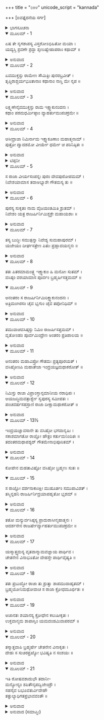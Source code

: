 +++
title = "೦೫೪"
unicode_script = "kannada"

+++
[ಐವತ್ತೈದನೆಯ ಸರ್ಗ]



<details><summary>ಭಾಗಸೂಚನಾ</summary>

ರಾಜಾನಿಮಿ ಮತ್ತು ವಸಿಷ್ಠರು ಪರಸ್ಪರ ಶಾಪದಿಂದ ದೇಹತ್ಯಾಗ
</details>

<details open><summary>ಮೂಲಮ್ - 1</summary>

ಏಷ ತೇ ನೃಗಶಾಪಸ್ಯ ವಿಸ್ತರೋಽಭಿಹಿತೋ ಮಯಾ ।  
ಯದ್ಯಸ್ತಿ ಶ್ರವಣೇ ಶ್ರದ್ಧಾ ಶೃಣುಷ್ವೇಹಾಪರಾಂ ಕಥಾಮ್ ॥
</details>

<details><summary>ಅನುವಾದ</summary>

(ಶ್ರೀರಾಮನು ಹೇಳಿದನು- ) ಲಕ್ಷ್ಮಣ ! ಹೀಗೆ ನಾನು ನಿನಗೆ ನೃಗರಾಜನ ಶಾಪ ಪ್ರಸಂಗವನ್ನು ವಿಸ್ತಾರವಾಗಿ ತಿಳಿಸಿದೆ. ನಿನಗೆ ಕೇಳುವ ಇಚ್ಛೆ ಇದ್ದರೆ ಇನ್ನೊಂದು ಕಥೆಯನ್ನು ಕೇಳು.॥1॥
</details>

<details open><summary>ಮೂಲಮ್ - 2</summary>

ಏವಮುಕ್ತಸ್ತು ರಾಮೇಣ ಸೌಮಿತ್ರಿಃ ಪುನರಬ್ರವೀತ್ ।  
ತೃಪ್ತಿರಾಶ್ಚರ್ಯಭೂತಾನಾಂ ಕಥಾನಾಂ ನಾಸ್ತಿ ಮೇ ನೃಪ ॥
</details>

<details><summary>ಅನುವಾದ</summary>

ಶ್ರೀರಾಮನು ಹೀಗೆ ಹೇಳಿದಾಗ ಸುಮಿತ್ರಾನಂದನ ಹೇಳಿದನು - ನರೇಶ್ವರ! ಇಂತಹ ಆಶ್ಚರ್ಯಕರ ಕಥೆಗಳನ್ನು ಕೇಳಲು ನನಗೆ ಎಂದೂ ತೃಪ್ತಿಯಾಗುವುದಿಲ್ಲ.॥2॥
</details>

<details open><summary>ಮೂಲಮ್ - 3</summary>

ಲಕ್ಷ್ಮಣೇನೈವಮುಕ್ತಸ್ತು ರಾಮ ಇಕ್ಷ್ವಾಕುನಂದನಃ ।  
ಕಥಾಂ ಪರಮಧರ್ಮಿಷ್ಠಾಂ ವ್ಯಾಹರ್ತುಮುಪಚಕ್ರಮೇ ॥
</details>

<details><summary>ಅನುವಾದ</summary>

ಲಕ್ಷ್ಮಣನು ಹೀಗೆ ಹೇಳಿದಾಗ ಇಕ್ಷ್ವಾಕುಕುಲನಂದನ ಶ್ರೀರಾಮನು ಪುನಃ ಉತ್ತಮ ಧರ್ಮದಿಂದ ಕೂಡಿದ ಕಥೆಯನ್ನು ಹೇಳಲು ಪ್ರಾರಂಭಿಸಿದನು.॥3॥
</details>

<details open><summary>ಮೂಲಮ್ - 4</summary>

ಆಸೀದ್ರಾಜಾ ನಿಮಿರ್ನಾಮ ಇಕ್ಷ್ವಾಕೂಣಾಂ ಮಹಾತ್ಮನಾಮ್ ।  
ಪುತ್ರೋ ದ್ವಾದಶಮೋ ವೀರ್ಯೇ ಧರ್ಮೇ ಚ ಪರಿನಿಷ್ಠಿತಃ ॥
</details>

<details><summary>ಅನುವಾದ</summary>

ಸುಮಿತ್ರಾನಂದನ! ಮಹಾತ್ಮಾ ಇಕ್ಷ್ವಾಕು ಪುತ್ರರಲ್ಲಿ ಹನ್ನೆರಡನೆಯ* ಪುತ್ರ ನಿಮಿ ಎಂಬ ಒಬ್ಬ ರಾಜನಾಗಿ ಹೋದನು. ಅವನು ಪರಾಕ್ರಮ ಮತ್ತು ಧರ್ಮದಲ್ಲಿ ಪೂರ್ಣವಾಗಿ ಸ್ಥಿರವಾಗಿ ಇರುವವನಿದ್ದನು.॥4॥
</details>

<details><summary>ಟಿಪ್ಪನೀ</summary>

* ಶ್ರೀಮದ್ಭಾಗವತ 9-6-4ರಲ್ಲಿ, ವಿಷ್ಣುಪುರಾಣ 4-2-11ರಲ್ಲಿ, ಮಹಾಭಾರತ ಅನುಶಾಸನಪರ್ವ 2-5ರಲ್ಲಿ ಇಕ್ಷ್ವಾಕುವಿಗೆ ನೂರು ಪುತ್ರರೆಂದು ತಿಳಿಸಲಾಗಿದೆ. ಇವರಲ್ಲಿ ವಿಕುಕ್ಷಿ, ನಿಮಿ, ದಂಡ ಇವರು ಪ್ರಧಾನರಾಗಿದ್ದರು. ಈ ದೃಷ್ಟಿಯಿಂದ ನಿಮಿ ದ್ವಿತೀಯ ಪುತ್ರನೆಂದು ಸಿದ್ಧವಾಗುತ್ತದೆ; ಆದರೆ ಇಲ್ಲಿ ಮೂಲದಲ್ಲಿ ಇವನನ್ನು ಹನ್ನೆರಡನೆಯವನೆಂದು ಹೇಳಿದೆ. ಗುಣವಿಶೇಷದಿಂದಾಗಿ ಈ ಮೂವರು ಪ್ರಧಾನರೆಂದು ಹೇಳಿರಬಹುದು ಮತ್ತು ವಯಸ್ಸಿನ ಕ್ರಮದಿಂದ ಹನ್ನೆರಡನೆಯವನಿರಬಹುದು.
</details>

<details open><summary>ಮೂಲಮ್ - 5</summary>

ಸ ರಾಜಾ ವೀರ್ಯಸಂಪನ್ನಃ ಪುರಂ ದೇವಪುರೋಪಮಮ್ ।  
ನಿವೇಶಯಾಮಾಸ ತದಾಅಭ್ಯಾಶೇ ಗೌತಮಸ್ಯ ತು ॥
</details>

<details><summary>ಅನುವಾದ</summary>

ಆ ಪರಾಕ್ರಮ ಸಂಪನ್ನ ನರೇಶನು ಗೌತಮರ ಆಶ್ರಮದ ಹತ್ತಿರದಲ್ಲೆ ದೇವಪುರದಂತೆ ಒಂದು ನಗರವನ್ನು ನೆಲೆಗೊಳಿಸಿದನು.॥5॥
</details>

<details open><summary>ಮೂಲಮ್ - 6</summary>

ಪುರಸ್ಯ ಸುಕೃತಂ ನಾಮ ವೈಜಯಂತಮಿತಿ ಶ್ರುತಮ್ ।  
ನಿವೇಶಂ ಯತ್ರ ರಾಜರ್ಷಿರ್ನಿಮಿಶ್ಚಕ್ರೇ ಮಹಾಯಶಾಃ ॥
</details>

<details><summary>ಅನುವಾದ</summary>

ಮಹಾಯಶಸ್ವೀ ರಾಜರ್ಷಿ ನಿಮಿಯು ವಾಸಿಸುವ ನಗರದ ಹೆಸರು ವೈಜಯಂತ ಎಂದು ಇಟ್ಟನು. (ದೇವರಾಜ ಇಂದ್ರನ ಪಾಸಾದನ ಹೆಸರು ವೈಜಯಂತ ಎಂದು ಇತ್ತು. ನಿಮಿಯು ಅದೇ ಹೆಸರನ್ನಿಟ್ಟಿದ್ದನು.॥6॥
</details>

<details open><summary>ಮೂಲಮ್ - 7</summary>

ತಸ್ಯ ಬುದ್ಧಿಃ ಸಮುತ್ಪನ್ನಾ ನಿವೇಶ್ಯ ಸುಮಹಾಪುರಮ್ ।  
ಯಜೇಯಂ ದೀರ್ಘಸತ್ರೇಣ ಪಿತುಃ ಪ್ರಹ್ಲಾದಯನ್ಮನಃ ॥
</details>

<details><summary>ಅನುವಾದ</summary>

ಆ ಮಹಾನಗರವನ್ನು ಸ್ಥಾಪಿಸಿ, ನಾನು ತಂದೆಯ ಮನಸ್ಸಿಗೆ ಆಹ್ಲಾದವನ್ನುಂಟು ಮಾಡುವಂತಹ ದೀರ್ಘಕಾಲದವರೆಗೆ ನಡೆಯುವ ಯಜ್ಞಾನುಷ್ಠಾನ ಮಾಡುವೆನೆಂಬ ವಿಚಾರ ನಿಮಿಗೆ ಮನಸ್ಸಿನಲ್ಲಿ ಉಂಟಾಯಿತು.॥7॥
</details>

<details open><summary>ಮೂಲಮ್ - 8</summary>

ತತಃ ಪಿತರಮಾಮಂತ್ರ್ಯ ಇಕ್ಷ್ವಾಕುಂ ಹಿ ಮನೋಃ ಸುತಮ್ ।  
ವಸಿಷ್ಠಂ ವರಯಾಮಾಸ ಪೂರ್ವಂ ಬ್ರಹ್ಮರ್ಷಿಸತ್ತಮಮ್ ॥
</details>

<details open><summary>ಮೂಲಮ್ - 9</summary>

ಅನಂತರಂ ಸ ರಾಜರ್ಷಿರ್ನಿಮಿರಿಕ್ಷ್ವಾಕುನಂದನಃ ।  
ಅತ್ರಿಮಂಗಿರಸಂ ಚೈವ ಭೃಗುಂ ಚೈವ ತಪೋನಿಧಿಮ್ ॥
</details>

<details><summary>ಅನುವಾದ</summary>

ಅನಂತರ ಇಕ್ಷ್ವಾಕುಕುಲನಂದ ನಿಮಿಯು ತನ್ನ ತಂದೆ ಮನುಪುತ್ರ ಇಕ್ಷ್ವಾಕುವಿನಲ್ಲಿ ಕೇಳಿ ತನ್ನ ಯಜ್ಞ ಮಾಡಿಸಲು ಮೊಟ್ಟಮೊದಲು ಬ್ರಹ್ಮರ್ಷಿ ಶಿರೋಮಣಿ ವಸಿಷ್ಠರನ್ನು ವರಣ ಮಾಡಿದನು. ಬಳಿಕ ಅತ್ರಿ, ಅಂಗಿರಾ, ತಪೋಧನ, ಭೃಗುವನ್ನು ಆಮಂತ್ರಿಸಿದನು.॥8-9॥
</details>

<details open><summary>ಮೂಲಮ್ - 10</summary>

ತಮುವಾಚವಸಿಷ್ಠಸ್ತು ನಿಮಿಂ ರಾಜರ್ಷಿಸತ್ತಮಮ್ ।  
ವೃತೋಽಹಂ ಪೂರ್ವಮಿಂದ್ರೇಣ ಅಂತರಂ ಪ್ರತಿಪಾಲಯ ॥
</details>

<details><summary>ಅನುವಾದ</summary>

ಆಗ ಬ್ರಹ್ಮರ್ಷಿ ವಸಿಷ್ಠರು ರಾಜರ್ಷಿಯರಲ್ಲಿ ಶ್ರೇಷ್ಠ ನಿಮಿಯಲ್ಲಿ ಹೇಳಿದರು - ದೇವೇಂದ್ರನು ಒಂದು ಯಜ್ಞಕ್ಕಾಗಿ ಮೊದಲೇ ನನ್ನನ್ನು ವರಣಮಾಡಿಕೊಂಡಿರುವನು. ಆದ್ದರಿಂದ ಆ ಯಜ್ಞ ಸಮಾಪ್ತವಾಗುವ ತನಕ ನನ್ನ ಆಗಮನವನ್ನು ಪ್ರತೀಕ್ಷೆ ಮಾಡುತ್ತಾ ಇರು.॥10॥
</details>

<details open><summary>ಮೂಲಮ್ - 11</summary>

ಅನಂತರಂ ಮಹಾವಿಪ್ರೋ ಗೌತಮಃ ಪ್ರತ್ಯಪೂರಯತ್ ।  
ವಸಿಷ್ಠೋಽಪಿ ಮಹಾತೇಜಾ ಇಂದ್ರಯಜ್ಞಮಥಾಕರೋತ್ ॥
</details>

<details><summary>ಅನುವಾದ</summary>

ವಸಿಷ್ಠರು ಹೊರಟು ಹೋದ ಬಳಿಕ ಮಹಾಬ್ರಾಹ್ಮಣ ಮಹರ್ಷಿ ಗೌತಮರು ಬಂದು ಅವನ ಕಾರ್ಯವನ್ನು ಪೂರ್ಣಗೊಳಿಸಿದರು. ಅತ್ತ ಮಹಾತೇಜಸ್ವೀ ವಸಿಷ್ಠರೂ ಇಂದ್ರನ ಯಜ್ಞ ಮಾಡಿಸತೊಡಗಿದರು.॥11॥
</details>

<details open><summary>ಮೂಲಮ್ - 12</summary>

ನಿಮಿಸ್ತು ರಾಜಾ ವಿಪ್ರಾಂಸ್ತಾನ್ಸಮಾನೀಯ ನರಾಧಿಪಃ ।  
ಅಯಜದ್ಧಿಮವತ್ಪಾರ್ಶ್ವೇ ಸ್ವಪುರಸ್ಯ ಸಮೀಪತಃ ।  
ಪಂಚವರ್ಷಸಹಸ್ರಾಣಿ ರಾಜಾ ದೀಕ್ಷಾಮಥಾಕರೋತ್ ॥
</details>

<details><summary>ಅನುವಾದ</summary>

ರಾಜಾನಿಮಿಯು ಆ ಬ್ರಾಹ್ಮಣರನ್ನು ಕರೆಯಿಸಿ ಹಿಮಾಲಯದ ಬಳಿ ತನ್ನ ನಗರದ ಸಮೀಪವೇ, ಐದುಸಾವಿರ ವರ್ಷಗಳವರೆಗೆ ನಡೆಯುವ ಯಜ್ಞದೀಕ್ಷೆ ಪಡೆದು ಯಜ್ಞ ಪ್ರಾರಂಭಿಸಿದನು.॥12॥
</details>

<details open><summary>ಮೂಲಮ್ - 13½</summary>

ಇಂದ್ರಯಜ್ಞಾವಸಾನೇ ತು ವಸಿಷ್ಠೋ ಭಗವಾನೃಷಿಃ ।  
ಸಕಾಶಮಾಗತೋ ರಾಜ್ಞೋ ಹೌತ್ರಂ ಕರ್ತುಮನಿಂದಿತಃ ॥  
ತದಂತರಮಥಾಪಶ್ಯದ್ ಗೌತಮೇನಾಭಿಪೂರಿತಮ್ ।
</details>

<details><summary>ಅನುವಾದ</summary>

ಇತ್ತ ಇಂದ್ರನ ಯಜ್ಞ ಸಮಾಪ್ತವಾದಾಗ ಅನಿಂದ್ಯ ವಸಿಷ್ಠ ಋಷಿಗಳು ನಿಮಿ ರಾಜನ ಬಳಿಗೆ ಹೋತೃಕರ್ಮ ಮಾಡಲು ಬಂದರು. ಅಲ್ಲಿ ಬಂದು ನೋಡಿದರೆ ಯಾವ ಸಮಯ ಪ್ರತೀಕ್ಷೆಗಾಗಿ ಕೊಟ್ಟಿದೇನೋ, ಅದನ್ನು ಗೌತಮರು ಬಂದು ಪೂರ್ಣಗೊಳಿಸಿದರು.॥13½॥
</details>

<details open><summary>ಮೂಲಮ್ - 14</summary>

ಕೋಪೇನ ಮಹತಾವಿಷ್ಟೋ ವಸಿಷ್ಠೋ ಬ್ರಹ್ಮಣಃ ಸುತಃ ॥
</details>

<details open><summary>ಮೂಲಮ್ - 15</summary>

ಸ ರಾಜ್ಞೋ ದರ್ಶನಾಕಾಂಕ್ಷೀ ಮುಹೂರ್ತಂ ಸಮುಪಾವಿಶತ್ ।  
ತಸ್ಮಿನ್ನಹನಿ ರಾಜರ್ಷಿರ್ನಿದ್ರಯಾಪಹೃತೋ ಭೃಶಮ್ ॥
</details>

<details><summary>ಅನುವಾದ</summary>

ಇದನ್ನು ನೋಡಿ ಬ್ರಹ್ಮಕುಮಾರ ವಸಿಷ್ಠರು ಮಹಾಕ್ರೋಧಗೊಂಡರು ಹಾಗೂ ರಾಜನನ್ನು ಕಾಣಲು ಎರಡು ಗಳಿಗೆ ಅಲ್ಲೇ ಕುಳಿತ್ತಿದ್ದರು. ಆದರೆ ಅಂದು ರಾಜರ್ಷಿ ನಿಮಿಯು ಅತ್ಯಂತ ನಿದ್ದೆಯಿಂದಾಗಿ ಮಲಗಿಬಿಟ್ಟಿದ್ದನು.॥14-15॥
</details>

<details open><summary>ಮೂಲಮ್ - 16</summary>

ತತೋ ಮನ್ಯುರ್ವಸಿಷ್ಠಸ್ಯ ಪ್ರಾದುರಾಸೀನ್ಮಹಾತ್ಮನಃ ।  
ಆದರ್ಶನೇನ ರಾಜರ್ಷೇರ್ವ್ಯಾಹರ್ತುಮುಪಚಕ್ರಮೇ ॥
</details>

<details><summary>ಅನುವಾದ</summary>

ರಾಜನು ಸಿಗದಿದ್ದ ಕಾರಣ ಮಹಾತ್ಮಾ ವಸಿಷ್ಠ ಮುನಿಗಳಿಗೆ ಭಾರೀ ಕ್ರೋಧಗೊಂಡು, ರಾಜರ್ಷಿಯನ್ನು ಕುರಿತು ನುಡಿಯತೊಡಗಿದರ.॥16॥
</details>

<details open><summary>ಮೂಲಮ್ - 17</summary>

ಯಸ್ಮಾತ್ತ್ವಮನ್ಯ ವೃತವಾನ್ಮಾಮವಜ್ಞಾಯ ಪಾರ್ಥಿವ ।  
ಚೇತನೇನ ವಿನಾಭೂತೋ ದೇಹಸ್ತೇ ಪಾರ್ಥಿವೈಷ್ಯತಿ ॥
</details>

<details><summary>ಅನುವಾದ</summary>

ಭೂಪಾಲ ನಿಮಿಯೇ! ನೀನು ನನ್ನ ಅಪಮಾನಮಾಡಿ ಇನ್ನೊಬ್ಬ ಪುರೋಹಿತನನ್ನು ವರಣಮಾಡಿಕೊಂಡಿರುವೆ, ಇದಕ್ಕಾಗಿ ನಿನ್ನ ಈ ಶರೀರ ಅಚೇತನವಾಗಿ ಬಿದ್ದು ಹೋಗಲಿ.॥17॥
</details>

<details open><summary>ಮೂಲಮ್ - 18</summary>

ತತಃ ಪ್ರಬುದ್ಧೋ ರಾಜಾ ತು ಶ್ರುತ್ವಾ ಶಾಪಮುದಾಹೃತಮ್ ।  
ಬ್ರಹ್ಮಯೋನಿಮಥೋವಾಚ ಸ ರಾಜಾ ಕ್ರೋಧಮೂರ್ಛಿತಃ ॥
</details>

<details><summary>ಅನುವಾದ</summary>

ಬಳಿಕ ರಾಜನು ನಿದ್ದೆಯಿಂದ ಎದ್ದು, ಅವರು ಕೊಟ್ಟಿರುವ ಶಾಪವೃತ್ತಾಂತ ಕೇಳಿ ಕ್ರೋಧ-ಮೂರ್ಛಿತನಾಗಿ, ಬ್ರಹ್ಮಯೋನಿ ವಸಿಷ್ಠರಲ್ಲಿ ಹೇಳಿದನು .॥18॥
</details>

<details open><summary>ಮೂಲಮ್ - 19</summary>

ಅಜಾನತಃ ಶಯಾನಸ್ಯ ಕ್ರೋಧೇನ ಕಲುಷೀಕೃತಃ ।  
ಉಕ್ತವಾನ್ಮಮ ಶಾಪಾಗ್ನಿಂ ಯಮದಂಡಮಿವಾಪರಮ್ ॥
</details>

<details><summary>ಅನುವಾದ</summary>

ನನಗೆ ನಿಮ್ಮ ಆಗಮನ ತಿಳಿದಿರಲಿಲ್ಲ, ಅದಕ್ಕಾಗಿ ಮಲಗಿದ್ದೆ. ಆದರೆ ನೀವು ಕ್ರೋಧದಿಂದ ಕಲುಷಿತರಾಗಿ ನನ್ನ ಮೇಲೆ ಯಮದಂಡದಂತಹ ಶಾಪಾಗ್ನಿಯಿಂದ ಪ್ರಹರಿಸಿದಿರಿ.॥19॥
</details>

<details open><summary>ಮೂಲಮ್ - 20</summary>

ತಸ್ಮಾತ್ತವಾಪಿ ಬ್ರಹ್ಮರ್ಷೇ ಚೇತನೇನ ವಿನಾಕೃತಃ ।  
ದೇಹಃ ಸ ಸುಚಿರಪ್ರಖ್ಯೋ ಭವಿಷ್ಯತಿ ನ ಸಂಶಯಃ ॥
</details>

<details><summary>ಅನುವಾದ</summary>

ಆದ್ದರಿಂದ ಬ್ರಹ್ಮರ್ಷಿಯೇ! ಚಿರಂತನ ಶೋಭಾಯುಕ್ತವಾದ ನಿಮ್ಮ ಶರೀರವೂ ಅಚೇತನವಾಗಿ ಬಿದ್ದು ಹೋಗುವುದು; ಇದರಲ್ಲಿ ಸಂಶಯವೇ ಇಲ್ಲ.॥20॥
</details>

<details open><summary>ಮೂಲಮ್ - 21</summary>

ಇತಿ ರೋಷವಶಾದುಭೌ ತದಾನೀ-  
ಮನ್ಯೋನ್ಯಂ ಶಪಿತೌನೃಪದ್ವಿಜೇಂದ್ರೌ ।  
ಸಹಸೈವ ಬಭೂವತುರ್ವಿದೇಹೌ  
ತತ್ತುಲ್ಯಾಧಿಗತಪ್ರಭಾವವಂತೌ ॥
</details>

<details><summary>ಅನುವಾದ</summary>

ಹೀಗೆ ಆಗ ರೋಷಕ್ಕೆ ವಶೀಭೂತರಾದ ಇಬ್ಬರೂ ನೃಪೇಂದ್ರ ಮತ್ತು ವಿಪ್ರೇಂದ್ರರು  ಪರಸ್ಪರ ಶಾಪ ಕೊಟ್ಟುಕೊಂಡು ವಿದೇಹರಾದರು. ಅವರಿಬ್ಬರ ಪ್ರಭಾವ ಬ್ರಹ್ಮದೇವರಂತೇ ಇತ್ತು.॥21॥
</details>

<details><summary>ಅನುವಾದ (ಸಮಾಪ್ತಿಃ)</summary>

ಶ್ರೀವಾಲ್ಮೀಕಿ ವಿರಚಿತ ಆರ್ಷರಾಮಾಯಣ ಆದಿಕಾವ್ಯದ ಉತ್ತರ ಕಾಂಡದಲ್ಲಿ ಐವತ್ತೈದನೆಯ ಸರ್ಗ ಪೂರ್ಣವಾಯಿತು. ॥55॥
</details>
